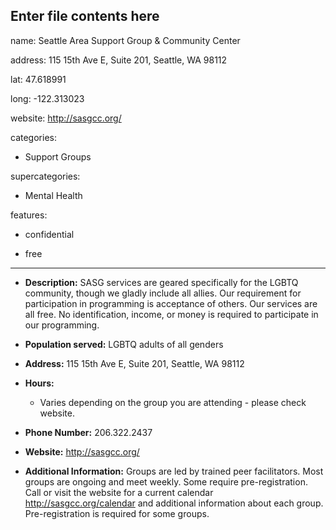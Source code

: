 Enter file contents here
---

name: Seattle Area Support Group & Community Center

address: 115 15th Ave E, Suite 201, Seattle, WA 98112

lat: 47.618991

long: -122.313023

website: http://sasgcc.org/

categories:

  - Support Groups

supercategories:

  - Mental Health

features:

  - confidential

  - free

---

- **Description:** SASG services are geared specifically for the LGBTQ community, though we gladly include all allies.  Our requirement for participation in programming is acceptance of others. Our services are all free.  No identification, income, or money is required to participate in our programming.

- **Population served:** LGBTQ adults of all genders 

- **Address:** 115 15th Ave E, Suite 201, Seattle, WA 98112

- **Hours:**
  - Varies depending on the group you are attending - please check website.

- **Phone Number:** 206.322.2437

- **Website:** <http://sasgcc.org/>

- **Additional Information:** Groups are led by trained peer facilitators. Most groups are ongoing and meet weekly. Some require pre-registration. Call or visit the website for a current calendar <http://sasgcc.org/calendar> and additional information about each group.
Pre-registration is required for some groups.
